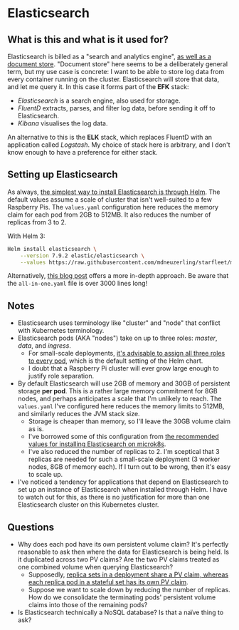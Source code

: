 # Elasticsearch

## What is this and what is it used for?

Elasticsearch is billed as a "search and analytics engine", [as well as a document store](https://www.elastic.co/guide/en/elasticsearch/reference/master/documents-indices.html). "Document store" here seems to be a deliberately general term, but my use case is concrete: I want to be able to store log data from every container running on the cluster. Elasticsearch will store that data, and let me query it. In this case it forms part of the **EFK** stack:

* _Elasticsearch_ is a search engine, also used for storage.
* _FluentD_ extracts, parses, and filter log data, before sending it off to Elasticsearch.
* _Kibana_ visualises the log data.

An alternative to this is the **ELK** stack, which replaces FluentD with an application called _Logstash_. My choice of stack here is arbitrary, and I don't know enough to have a preference for either stack.

## Setting up Elasticsearch

As always, [the simplest way to install Elasticsearch is through Helm](https://artifacthub.io/packages/helm/elastic/elasticsearch). The default values assume a scale of cluster that isn't well-suited to a few Raspberry Pis. The `values.yaml` configuration here reduces the memory claim for each pod from 2GB to 512MB. It also reduces the number of replicas from 3 to 2.

With Helm 3:

```bash
Helm install elasticsearch \
    --version 7.9.2 elastic/elasticsearch \
    --values https://raw.githubusercontent.com/mdneuzerling/starfleet/main/elasticsearch/values.yaml
```

Alternatively, [this blog post](https://spot.io/blog/kubernetes-tutorial-successful-deployment-of-elasticsearch/) offers a more in-depth approach. Be aware that the `all-in-one.yaml` file is over 3000 lines long!

## Notes
* Elasticsearch uses terminology like "cluster" and "node" that conflict with Kubernetes terminology.
* Elasticsearch pods (AKA "nodes") take on up to three roles: _master_, _data_, and _ingress_.
  * For small-scale deployments, [it's advisable to assign all three roles to every pod](https://discuss.elastic.co/t/what-is-difference-between-master-node-and-data-node-etc/109896/4), which is the default setting of the Helm chart.
  * I doubt that a Raspberry Pi cluster will ever grow large enough to justify role separation.
* By default Elasticsearch will use 2GB of memory and 30GB of persistent storage **per pod**. This is a rather large memory commitment for 8GB nodes, and perhaps anticipates a scale that I'm unlikely to reach. The `values.yaml` I've configured here reduces the memory limits to 512MB, and similarly reduces the JVM stack size.
  * Storage is cheaper than memory, so I'll leave the 30GB volume claim as is.
  * I've borrowed some of this configuration from [the recommended values for installing Elasticsearch on microk8s](https://github.com/elastic/helm-charts/blob/7.9/elasticsearch/examples/microk8s/values.yaml).
  * I've also reduced the number of replicas to 2. I'm sceptical that 3 replicas are needed for such a small-scale deployment (3 worker nodes, 8GB of memory each). If I turn out to be wrong, then it's easy to scale up.
* I've noticed a tendency for applications that depend on Elasticsearch to set up an instance of Elasticsearch when installed through Helm. I have to watch out for this, as there is no justification for more than one Elasticsearch cluster on this Kubernetes cluster.

## Questions
* Why does each pod have its own persistent volume claim? It's perfectly reasonable to ask then where the data for Elasticsearch is being held. Is it duplicated across two PV claims? Are the two PV claims treated as one combined volume when querying Elasticsearch?
  * Supposedly, [replica sets in a deployment share a PV claim, whereas each replica pod in a stateful set has its own PV claim](https://stackoverflow.com/a/53999395/8456369).
  * Suppose we want to scale down by reducing the number of replicas. How do we consolidate the terminating pods' persistent volume claims into those of the remaining pods?
* Is Elasticsearch technically a NoSQL database? Is that a naïve thing to ask?
